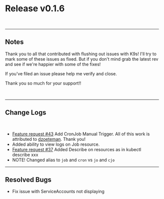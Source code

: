 # Release v0.1.6

<br/>

---
## Notes

Thank you to all that contributed with flushing out issues with K9s! I'll try
to mark some of these issues as fixed. But if you don't mind grab the latest
rev and see if we're happier with some of the fixes!

If you've filed an issue please help me verify and close.

Thank you so much for your support!!

<br/>

---
## Change Logs

<br/>

+ [Feature request #43](https://github.com/Ya-hwon/k9s/issues/43) Add CronJob Manual Trigger.
  All of this work is attributed to [dzoeteman](https://github.com/dzoeteman). Thank you!
+ Added ability to view logs on Job resource.
+ [Feature request #37](https://github.com/Ya-hwon/k9s/issues/37) Added Describe on resources as
  in kubectl describe xxx
+ NOTE! Changed alias to `job` and `cron` vs `jo` and `cjo`

---
## Resolved Bugs

- Fix issue with ServiceAccounts not displaying
